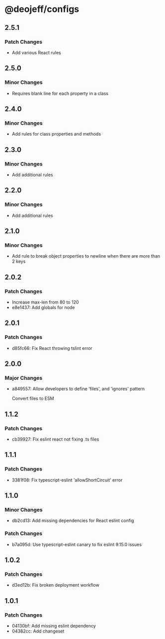 # @deojeff/configs

## 2.5.1

### Patch Changes

- Add various React rules

## 2.5.0

### Minor Changes

- Requires blank line for each property in a class

## 2.4.0

### Minor Changes

- Add rules for class properties and methods

## 2.3.0

### Minor Changes

- Add additional rules

## 2.2.0

### Minor Changes

- Add additional rules

## 2.1.0

### Minor Changes

- Add rule to break object properties to newline when there are more than 2 keys

## 2.0.2

### Patch Changes

- Increase max-len from 80 to 120
- e8e1437: Add globals for node

## 2.0.1

### Patch Changes

- d85fc66: Fix React throwing tslint error

## 2.0.0

### Major Changes

- a849557: Allow developers to define 'files', and 'ignores' pattern

  Convert files to ESM

## 1.1.2

### Patch Changes

- cb39927: Fix eslint react not fixing .ts files

## 1.1.1

### Patch Changes

- 3381f08: Fix typescript-eslint 'allowShortCircuit' error

## 1.1.0

### Minor Changes

- db2cd13: Add missing dependencies for React eslint config

### Patch Changes

- b7a095d: Use typescript-eslint canary to fix eslint 9.15.0 issues

## 1.0.2

### Patch Changes

- d3ed12b: Fix broken deployment workflow

## 1.0.1

### Patch Changes

- 04130bf: Add missing eslint dependency
- 04382cc: Add changeset
